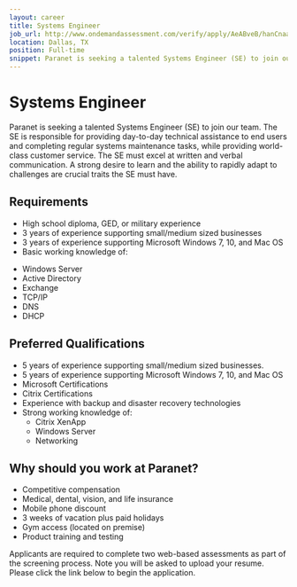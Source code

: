 ```yaml
---
layout: career
title: Systems Engineer
job_url: http://www.ondemandassessment.com/verify/apply/AeABveB/hanCnaaw
location: Dallas, TX
position: Full-time
snippet: Paranet is seeking a talented Systems Engineer (SE) to join our team.  The SE is responsible for providing day-to-day technical assistance to end users and completing regular systems maintenance tasks, while providing world-class customer service.
---
```


# Systems Engineer

Paranet is seeking a talented Systems Engineer (SE) to join our team.  The SE is responsible for providing day-to-day technical assistance to end users and completing regular systems maintenance tasks, while providing world-class customer service.  The SE must excel at written and verbal communication.  A strong desire to learn and the ability to rapidly adapt to challenges are crucial traits the SE must have.

## Requirements

* High school diploma, GED, or military experience
* 3 years of experience supporting small/medium sized businesses
* 3 years of experience supporting Microsoft Windows 7, 10, and Mac OS
* Basic working knowledge of:
-   Windows Server
-   Active Directory
-   Exchange
-   TCP/IP
-   DNS
-   DHCP
## Preferred Qualifications

* 5 years of experience supporting small/medium sized businesses.
* 5 years of experience supporting Microsoft Windows 7, 10, and Mac OS
* Microsoft Certifications
* Citrix Certifications
* Experience with backup and disaster recovery technologies
* Strong working knowledge of:
  - Citrix XenApp
  - Windows Server
  - Networking


## Why should you work at Paranet?

* Competitive compensation
* Medical, dental, vision, and life insurance
* Mobile phone discount
* 3 weeks of vacation plus paid holidays
* Gym access (located on premise)
* Product training and testing

Applicants are required to complete two web-based assessments as part of the screening process.  Note you will be asked to upload your resume.  Please click the link below to begin the application.
